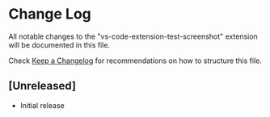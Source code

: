 # Change Log

All notable changes to the "vs-code-extension-test-screenshot" extension will be documented in this file.

Check [Keep a Changelog](http://keepachangelog.com/) for recommendations on how to structure this file.

## [Unreleased]

- Initial release